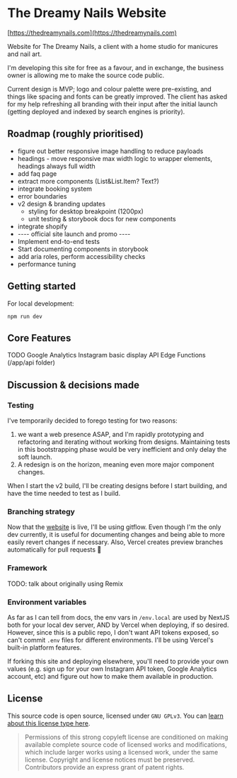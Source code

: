 # The Dreamy Nails Website

[https://thedreamynails.com](https://thedreamynails.com)

Website for The Dreamy Nails, a client with a home studio for manicures and nail art.

I'm developing this site for free as a favour, and in exchange, the business owner is allowing me to make the source code public.

Current design is MVP; logo and colour palette were pre-existing, and things like spacing and fonts can be greatly improved. The client has asked for my help refreshing all branding with their input after the initial launch (getting deployed and indexed by search engines is priority).

## Roadmap (roughly prioritised)
* figure out better responsive image handling to reduce payloads
* headings - move responsive max width logic to wrapper elements, headings always full width 
* add faq page
* extract more components (List&List.Item? Text?)
* integrate booking system
* error boundaries
* v2 design & branding updates
  * styling for desktop breakpoint (1200px)
  * unit testing & storybook docs for new components
* integrate shopify
* ---- official site launch and promo ----
* Implement end-to-end tests
* Start documenting components in storybook
* add aria roles, perform accessibility checks
* performance tuning

## Getting started

For local development:

```
npm run dev
```

## Core Features

TODO
Google Analytics
Instagram basic display API
Edge Functions (/app/api folder)

## Discussion & decisions made

### Testing

I've temporarily decided to forego testing for two reasons:
1. we want a web presence ASAP, and I'm rapidly prototyping and refactoring and iterating without working from designs. Maintaining tests in this bootstrapping phase would be very inefficient and only delay the soft launch.
2. A redesign is on the horizon, meaning even more major component changes.

When I start the v2 build, I'll be creating designs before I start building, and have the time needed to test as I build.

### Branching strategy

Now that the [website](https://www.thedreamynails.com) is live, I'll be using gitflow. Even though I'm the only dev currently, it is useful for documenting changes and being able to more easily revert changes if necessary. Also, Vercel creates preview branches automatically for pull requests 🥳

### Framework

TODO: talk about originally using Remix 

### Environment variables

As far as I can tell from docs, the env vars in `/env.local` are used by NextJS both for your local dev server, AND by Vercel when deploying, if so desired. However, since this is a public repo, I don't want API tokens exposed, so can't commit `.env` files for different environments. I'll be using Vercel's built-in platform features.

If forking this site and deploying elsewhere, you'll need to provide your own values (e.g. sign up for your own Instagram API token, Google Analytics account, etc) and figure out how to make them available in production.

## License

This source code is open source, licensed under `GNU GPLv3`. You can [learn about this license type here](https://choosealicense.com/licenses/gpl-3.0/).

> Permissions of this strong copyleft license are conditioned on making available complete source code of licensed works and modifications, which include larger works using a licensed work, under the same license. Copyright and license notices must be preserved. Contributors provide an express grant of patent rights.